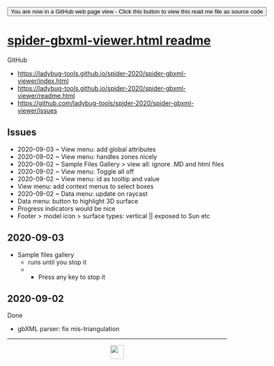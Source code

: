 <span style=display:none; >[You are now in a GitHub source code view - click this link to view Read Me file as a web page](https://ladybug-tools.github.io/spider-2020/#README.md "View file as a web page.") </span>

<div><input type=button onclick=window.top.location.href="https://github.com/ladybug-tools/spider-2020/tree/master/spider-gbxml-viewer"
value="You are now in a GitHub web page view - Click this button to view this read me file as source code" ></div>

# [spider-gbxml-viewer.html readme]( https://www.ladybug.tools/spider-2020/#spider-gbxml-viewer/README.md )

GitHub

* https://ladybug-tools.github.io/spider-2020/spider-gbxml-viewer/index.html
* https://ladybug-tools.github.io/spider-2020/spider-gbxml-viewer/readme.html
* https://github.com/ladybug-tools/spider-2020/spider-gbxml-viewer/issues


## Issues

* 2020-09-03 ~ View menu: add global attributes
* 2020-09-02 ~ View menu: handles zones nicely
* 2020-09-02 ~ Sample Files Gallery > view all: ignore .MD and html files
* 2020-09-02 ~ View menu: Toggle all off
* 2020-09-02 ~ View menu: id as tooltip and value
* View menu: add context menus to select boxes
* 2020-09-02 ~ Data menu: update on raycast
* Data menu: button to highlight 3D surface
* Progress indicators would be nice
* Footer > model icon > surface types: vertical || exposed to Sun etc


## 2020-09-03

* Sample files gallery
  * runs until you stop it
  * * Press any key to stop it


## 2020-09-02


Done

* gbXML parser: fix mis-triangulation

***

<center><img title="" height="32" width="32" src="https://ladybug.tools/artwork/icons_bugs/ico/spider.ico" ></center>
